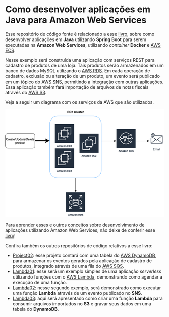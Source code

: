# Como desenvolver aplicações em Java para Amazon Web Services 
Esse repositório de código fonte é relacionado a esse [livro](http://leanpub.com/amazonwebservice), sobre como desenvolver aplicações em **Java**  utilizando **Spring Boot** para serem executadas na **Amazon Web Services**, utilizando *container* **Docker** e [AWS ECS](https://aws.amazon.com/ecs/). 

Nesse exemplo será construída uma aplicação com serviços REST para cadastro de produtos de uma loja. Tais produtos serão armazenados em um banco de dados MySQL utilizando o [AWS RDS](https://aws.amazon.com/rds/). Em cada operação de cadastro, exclusão ou alteração de um produto, um evento será publicado em um tópico do [AWS SNS](https://aws.amazon.com/sns), permitindo a integração com outras aplicações. Essa aplicação também fará importação de arquivos de notas fiscais através do [AWS S3](https://aws.amazon.com/s3/).

Veja a seguir um diagrama com os serviços da AWS que são utilizados.

![Diagrama da aplicação e serviços AWS utilizados](images/167_sns_chapter_02.png)

Para aprender esses e outros conceitos sobre desenvolvimento de aplicações utilizando Amazon Web Services, não deixe de conferir esse [livro](http://leanpub.com/amazonwebservice)!

Confira também os outros repositórios de código relativos a esse livro:

- [Project02](https://github.com/siecola/aws_project02): esse projeto contará com uma tabela do [AWS DynamoDB](https://aws.amazon.com/dynamodb), para armazenar os eventos gerados pela aplicação de cadastro de produtos, integrado através de uma fila do [AWS SQS](https://aws.amazon.com/sqs/).
- [Lambda01](https://github.com/siecola/aws_lambda01): esse será um exemplo simples de uma aplicação *serverless* utilizando funções com o [AWS Lambda](https://aws.amazon.com/lambda/), demonstrando como agendar a execução de uma função.
- [Lambda02](https://github.com/siecola/aws_lambda02): nesse segundo exemplo, será demonstrado como executar uma função **Lambda** através de um evento publicado no **SNS**.
- [Lambda03](https://github.com/siecola/aws_lambda03): aqui será apresentado como criar uma função **Lambda** para consumir arquivos importados no **S3** e gravar seus dados em uma tabela do **DynamoDB**.